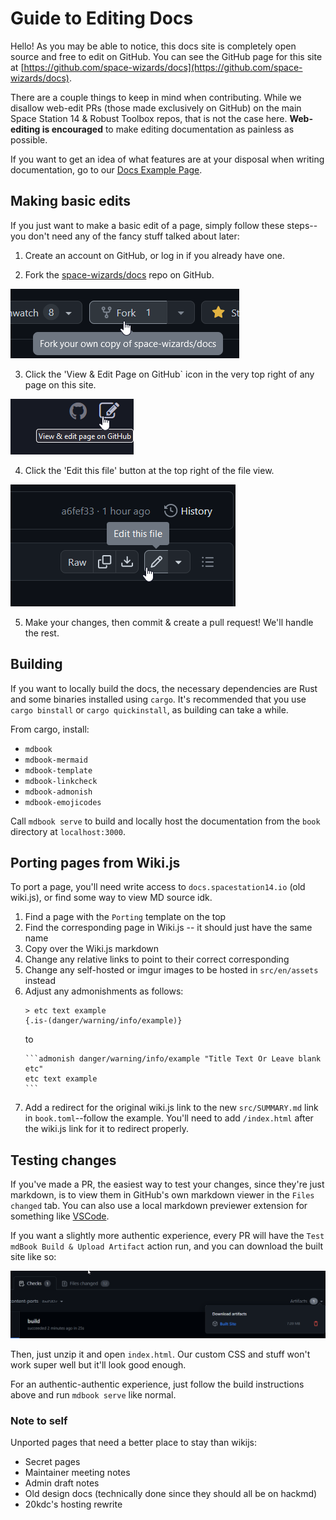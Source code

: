 # Guide to Editing Docs

Hello! As you may be able to notice, this docs site is completely open source and free to edit on GitHub. You can see the GitHub page for this site at [https://github.com/space-wizards/docs](https://github.com/space-wizards/docs).

There are a couple things to keep in mind when contributing. While we disallow web-edit PRs (those made exclusively on GitHub) on the main Space Station 14 & Robust Toolbox repos, that is not the case here. **Web-editing is encouraged** to make editing documentation as painless as possible.

If you want to get an idea of what features are at your disposal when writing documentation, go to our [Docs Example Page](./docs-example-page.md).

## Making basic edits

If you just want to make a basic edit of a page, simply follow these steps--you don't need any of the fancy stuff talked about later:

1. Create an account on GitHub, or log in if you already have one.

2. Fork the [space-wizards/docs](https://github.com/space-wizards/docs) repo on GitHub.

![](../assets/images/meta-create-fork.png)

3. Click the 'View & Edit Page on GitHub` icon in the very top right of any page on this site.

![](../assets/images/meta-edit-page-button.png)

4. Click the 'Edit this file' button at the top right of the file view.

![](../assets/images/meta-edit-file.png)

5. Make your changes, then commit & create a pull request! We'll handle the rest.

## Building

If you want to locally build the docs, the necessary dependencies are Rust and some binaries installed using `cargo`. It's recommended that you use `cargo binstall` or `cargo quickinstall`, as building can take a while.

From cargo, install:
- `mdbook`
- `mdbook-mermaid`
- `mdbook-template`
- `mdbook-linkcheck`
- `mdbook-admonish`
- `mdbook-emojicodes`

Call `mdbook serve` to build and locally host the documentation from the `book` directory at `localhost:3000`.

## Porting pages from Wiki.js

To port a page, you'll need write access to `docs.spacestation14.io` (old wiki.js), or find some way to view MD source idk.

1. Find a page with the `Porting` template on the top
2. Find the corresponding page in Wiki.js -- it should just have the same name 
3. Copy over the Wiki.js markdown
4. Change any relative links to point to their correct corresponding
5. Change any self-hosted or imgur images to be hosted in `src/en/assets` instead
6. Adjust any admonishments as follows:
    ``````
    > etc text example
    {.is-(danger/warning/info/example)}
    ``````
    to
    ``````
    ```admonish danger/warning/info/example "Title Text Or Leave blank etc"
    etc text example
    ```
    ``````
7. Add a redirect for the original wiki.js link to the new `src/SUMMARY.md` link in `book.toml`--follow the example. You'll need to add `/index.html` after the wiki.js link for it to redirect properly.

## Testing changes

If you've made a PR, the easiest way to test your changes, since they're just markdown, is to view them in GitHub's own markdown viewer in the `Files changed` tab. You can also use a local markdown previewer extension for something like [VSCode](https://marketplace.visualstudio.com/items?itemName=shd101wyy.markdown-preview-enhanced). 

If you want a slightly more authentic experience, every PR will have the `Test mdBook Build & Upload Artifact` action run, and you can download the built site like so:

![](../assets/images/meta-artifact-download.png)

Then, just unzip it and open `index.html`. Our custom CSS and stuff won't work super well but it'll look good enough.

For an authentic-authentic experience, just follow the build instructions above and run `mdbook serve` like normal.

### Note to self

Unported pages that need a better place to stay than wikijs:
- Secret pages
- Maintainer meeting notes
- Admin draft notes
- Old design docs (technically done since they should all be on hackmd)
- 20kdc's hosting rewrite
